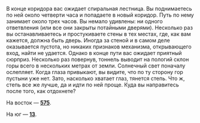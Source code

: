 В конце коридора вас ожидает спиральная лестница. Вы поднимаетесь по ней около четверти часа и попадаете в новый коридор. Путь по нему занимает около трех часов. Вы немало удивлены: ни одного ответвления (или все они закрыты потайными дверями). Несколько раз вы останавливаетесь и простукиваете стены в тех местах, где, как вам кажется, должна быть дверь. Иногда за стеной и в самом деле оказывается пустота, но никаких признаков механизма, открывающего вход, найти не удается. Однако в конце пути вас ожидает приятный сюрприз. Несколько раз повернув, тоннель выводит на пологий склон горы всего в нескольких метрах от земли. Солнечный свет поначалу ослепляет. Когда глаза привыкают, вы видите, что по ту сторону гор пустыни уже нет. Зато, насколько хватает глаз, тянется степь. Что ж, степь все же лучше, да и идти по ней проще. Куда вы направитесь после того, как отдохнете?

На восток — [**575**](#n_575).

На юг — [**13**](#n_13).

